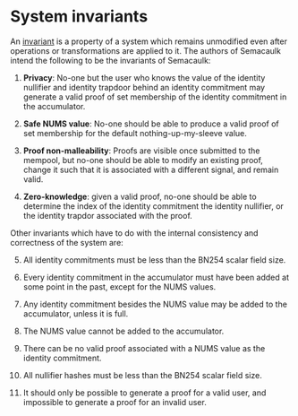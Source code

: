 # System invariants

An [invariant](https://mathworld.wolfram.com/Invariant.html) is a property of a
system which remains unmodified even after operations or transformations are
applied to it. The authors of Semacaulk intend the following to be the
invariants of Semacaulk:

1. **Privacy**: No-one but the user who knows the value of the identity
   nullifier and identity trapdoor behind an identity commitment may generate a
   valid proof of set membership of the identity commitment in the accumulator.

2. **Safe NUMS value**: No-one should be able to produce a valid proof of set
   membership for the default nothing-up-my-sleeve value.

3. **Proof non-malleability**: Proofs are visible once submitted to the mempool,
   but no-one should be able to modify an existing proof, change it such that
   it is associated with a different signal, and remain valid.

4. **Zero-knowledge**: given a valid proof, no-one should be able to determine
   the index of the identity commitment the identity nullifier, or the identity
   trapdor associated with the proof.

Other invariants which have to do with the internal consistency and correctness
of the system are:

5. All identity commitments must be less than the BN254 scalar field size.

6. Every identity commitment in the accumulator must have been added at some
   point in the past, except for the NUMS values.

7. Any identity commitment besides the NUMS value may be added to the
   accumulator, unless it is full.

8. The NUMS value cannot be added to the accumulator.

9. There can be no valid proof associated with a NUMS value as the identity
   commitment.

10. All nullifier hashes must be less than the BN254 scalar field size.

11. It should only be possible to generate a proof for a valid user, and
    impossible to generate a proof for an invalid user.
